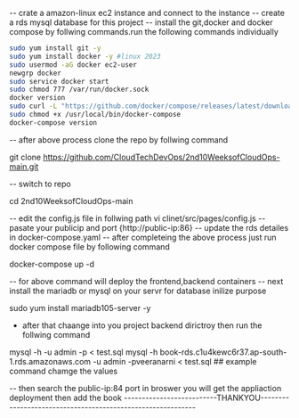 -- crate a amazon-linux ec2 instance and connect to the instance
-- create a rds  mysql database for this project
-- install the git,docker and docker compose by follwing commands.run the following commands individually
```sh
sudo yum install git -y
sudo yum install docker -y #linux 2023
sudo usermod -aG docker ec2-user
newgrp docker
sudo service docker start
sudo chmod 777 /var/run/docker.sock
docker version
sudo curl -L "https://github.com/docker/compose/releases/latest/download/docker-compose-$(uname -s)-$(uname -m)" -o /usr/local/bin/docker-compose
sudo chmod +x /usr/local/bin/docker-compose
docker-compose version
``` 
-- after above process clone the repo by follwing command
    
git clone https://github.com/CloudTechDevOps/2nd10WeeksofCloudOps-main.git
    
-- switch to repo 
    
cd 2nd10WeeksofCloudOps-main
    
-- edit the config.js file in follwing path vi clinet/src/pages/config.js
-- pasate your publicip and port {http://public-ip:86}
-- update the rds detailes in docker-compose.yaml
-- after completeing the above process just run docker compose file by following command
    
docker-compose up -d
    
-- for above command will deploy the frontend,backend containers
-- next install the mariadb or mysql on your servr for database inilize purpose 
    
sudo yum install mariadb105-server -y
    
- after that chaange into you project backend dirictroy then run the follwing command 
    
mysql -h <rds-end-point> -u admin -p<passowrd> < test.sql
 mysql -h book-rds.c1u4kewc6r37.ap-south-1.rds.amazonaws.com -u admin -pveeranarni < test.sql   ## example command chamge the values
    
-- then search the public-ip:84 port in broswer you will get the appliaction deployment then add the book
    --------------------------THANKYOU------------------------------------------------------------
